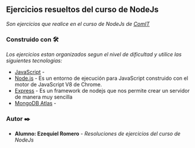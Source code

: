 ## Ejercicios resueltos del curso de NodeJs

_Son ejercicios que realice en el curso de NodeJs de [ComIT](http://www.comunidadit.org/)_

### Construido con 🛠️
_Los ejercicios estan organizados segun el nivel de dificultad y utilice las siguientes tecnologias:_

* [JavaScript](https://developer.mozilla.org/es/docs/Web/JavaScript) - 
* [Node.js](https://nodejs.org/es/) - Es un entorno de ejecución para JavaScript construido con el motor de JavaScript V8 de Chrome.
* [Express](https://expressjs.com/es/) - Es un framework de nodejs que nos permite crear un servidor de manera muy sencilla 
* [MongoDB Atlas](https://www.mongodb.com/cloud/atlas) - 

### Autor ✒️

* **Alumno: Ezequiel Romero** - *Resoluciones de ejercicios del curso de NodeJs* 

